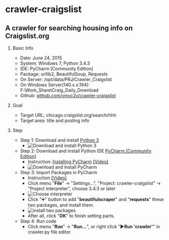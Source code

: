 # crawler-craigslist
A **crawler** for searching housing info on Craigslist.org
-------------------------------

1. Basic Info

	* Date: June 24, 2015
	* System: Windows 7, Python 3.4.3
	* IDE: PyCharm [Community Edition]
	* Package: urllib2, BeautifulSoup, Requests
	* On Server: /opt/data/PRJ/Crawler_Craigslist
	* On Windows Server(140.x.x.194): F:\Work_Share\Craig_Daily_Download
	* Github: [github.com/vmvc2v/crawler-craigslist](https://github.com/vmvc2v/crawler-craigslist)

2. Goal

	* Target URL: chicago.craigslist.org/search/hhh
	* Target area: title and posting info

3. Step
    * Step 1: Download and install [Python 3](https://www.python.org/downloads/)
        * ![Download and install Python 3](https://github.com/vmvc2v/crawler-craigslist/blob/master/doc/img/01.PNG?raw=true)
    * Step 2: Download and install Python IDE [PyCharm [Community Edition]](https://www.jetbrains.com/pycharm/download/)
        * Instruction: [Installing PyCharm](https://www.jetbrains.com/pycharm-educational/quickstart/installation.html) [[Video]](https://www.youtube.com/watch?v=-s4wKoLO520)
        * ![Download and install PyCharm](https://github.com/vmvc2v/crawler-craigslist/blob/master/doc/img/02.PNG?raw=true)
    * Step 3: Import Packages in PyCharm
        * Instruction [[Video]](https://www.youtube.com/watch?t=156&v=XjNm9bazxn8)
        * Click menu "**File**" -> "Settings...", "Project: crawler-craigslist" -> "Project Interpreter", choose 3.4.3 or later
        * ![Choose interpreter](https://github.com/vmvc2v/crawler-craigslist/blob/master/doc/img/03.PNG?raw=true)
        * Click ":heavy_plus_sign:" button to add "**beautifulscraper**" and "**requests**" these two packages, and install them.
        * ![install two packages](https://github.com/vmvc2v/crawler-craigslist/blob/master/doc/img/04.PNG?raw=true)
        * After all, click "**OK**" to finish setting parts.
    * Step 4: Run code
        * Click menu "**Run**" -> "**Run...**", or right click ":arrow_forward:**Run 'crawler'**" in crawler.py file editor


